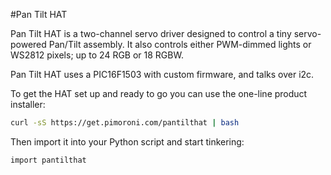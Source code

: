 <!--
---
name: Pan Tilt HAT
class: board
type: motor,led
formfactor: HAT
manufacturer: Pimoroni
description: A camera pan/tilt and lighting driver
url: https://shop.pimoroni.com/products/pan-tilt-hat
github: https://github.com/pimoroni/pantilt-hat
docs: https://docs.pimoroni.com/pantilthat
buy: https://shop.pimoroni.com/products/pan-tilt-hat
image: 'pantilthat.png'
pincount: 40
eeprom: yes
power:
  '2':
ground:
  '6':
  '9':
  '14':
  '20':
  '25':
  '30':
  '34':
  '39':
pin:
  '3':
    mode: i2c
  '5':
    mode: i2c
  '36':
    mode: EEPROM_WP
i2c:
  '0x15':
    name: Servo And Light Driver
    device: PIC16F1503
-->
#Pan Tilt HAT

Pan Tilt HAT is a two-channel servo driver designed to control a tiny servo-powered Pan/Tilt assembly. It also controls either PWM-dimmed lights or WS2812 pixels; up to 24 RGB or 18 RGBW.

Pan Tilt HAT uses a PIC16F1503 with custom firmware, and talks over i2c.

To get the HAT set up and ready to go you can use the one-line product installer:

```bash
curl -sS https://get.pimoroni.com/pantilthat | bash
```

Then import it into your Python script and start tinkering:

```bash
import pantilthat
```
